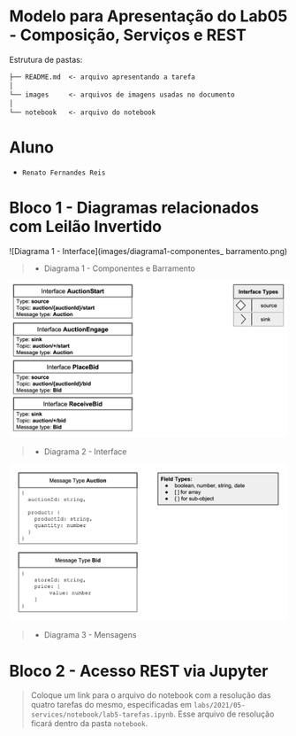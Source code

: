 # Modelo para Apresentação do Lab05 - Composição, Serviços e REST

Estrutura de pastas:

~~~
├── README.md  <- arquivo apresentando a tarefa
│
└── images     <- arquivos de imagens usadas no documento
│
└── notebook   <- arquivo do notebook
~~~

# Aluno
* `Renato Fernandes Reis`

# Bloco 1 - Diagramas relacionados com Leilão Invertido

![Diagrama 1 - Interface](images/diagrama1-componentes_ barramento.png)
> * Diagrama 1 - Componentes e Barramento
> 
![Diagrama 2 - Interface](images/diagrama2-interface.png)
> * Diagrama 2 - Interface
> 
![Diagrama 3 - Mensagens](images/diagrama3-mensagens.png)
> * Diagrama 3 - Mensagens

# Bloco 2 - Acesso REST via Jupyter

> Coloque um link para o arquivo do notebook com a resolução das quatro tarefas do mesmo, especificadas em `labs/2021/05-services/notebook/lab5-tarefas.ipynb`. Esse arquivo de resolução ficará dentro da pasta `notebook`.
